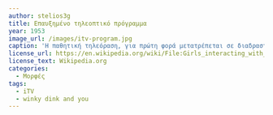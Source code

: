 ```yaml
---
author: stelios3g
title: Επαυξημένο τηλεοπτικό πρόγραμμα 
year: 1953
image_url: /images/itv-program.jpg
caption: 'Η παθητική τηλεόραση, για πρώτη φορά μετατρέπεται σε διαδραστική, ενώ εντυπωσιακό αποτελεί το γεγονός ότι το αποτέλεσμα προέρχεται από ενέργεια του ίδιου του χρήστη, χωρίς την ανάγκη για επιπλέον τεχνολογική υποδομή από την πλευρά του τηλεοπτικού δικτύου.'
license_url: https://en.wikipedia.org/wiki/File:Girls_interacting_with_the_Winky_Dink_TV_program.jpg
license_text: Wikipedia.org
categories:
  - Μορφές 
tags:
  - iTV 
  - winky dink and you
---
```


